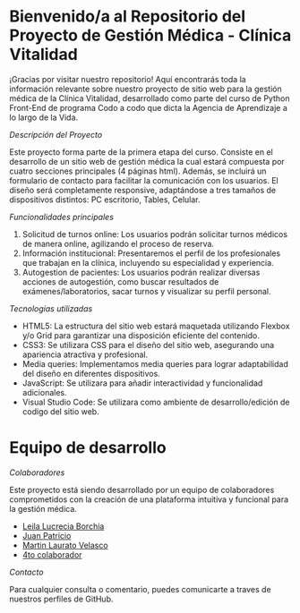 # Bienvenido/a al Repositorio del Proyecto de Gestión Médica - Clínica Vitalidad

¡Gracias por visitar nuestro repositorio! 
Aquí encontrarás toda la información relevante sobre nuestro proyecto de sitio web para la gestión médica de la Clínica Vitalidad, desarrollado como parte del curso de Python Front-End de programa Codo a codo que dicta la Agencia de Aprendizaje a lo largo de la Vida.

*Descripción del Proyecto*

Este proyecto forma parte de la primera etapa del curso. Consiste en el desarrollo de un sitio web de gestión médica la cual estará compuesta por cuatro secciones principales (4 páginas html). Además, se incluirá un formulario de contacto para facilitar la comunicación con los usuarios. El diseño será completamente responsive, adaptándose a tres tamaños de dispositivos distintos: PC escritorio, Tables, Celular.

*Funcionalidades principales*

  1. Solicitud de turnos online: Los usuarios podrán solicitar turnos médicos de manera online, agilizando el proceso de reserva.
  2. Información institucional: Presentaremos el perfil de los profesionales que trabajan en la clínica, incluyendo su especialidad y experiencia.
  3. Autogestion de pacientes: Los usuarios podrán realizar diversas acciones de autogestión, como buscar resultados de exámenes/laboratorios, sacar turnos y visualizar su perfil personal.

*Tecnologías utilizadas*

  * HTML5: La estructura del sitio web estará maquetada utilizando Flexbox y/o Grid para garantizar una disposición eficiente del contenido.
  * CSS3: Se utilizara CSS para el diseño del sitio web, asegurando una apariencia atractiva y profesional.
  * Media queries: Implementamos media queries para lograr adaptabilidad del diseño en diferentes dispositivos.
  * JavaScript: Se utilizara para añadir interactividad y funcionalidad adicionales.
  * Visual Studio Code: Se utilizara como ambiente de desarrollo/edición de codigo del sitio web.

# Equipo de desarrollo

*Colaboradores*

Este proyecto está siendo desarrollado por un equipo de colaboradores comprometidos con la creación de una plataforma intuitiva y funcional para la gestión médica.
* [Leila Lucrecia Borchia](https://github.com/BorchiaLucrecia)
* [Juan Patricio](https://github.com/juampilogico)
* [Martin Laurato Velasco](https://github.com/MartinV-Do3)
* [4to colaborador](https://github.com/matula77)

*Contacto*

Para cualquier consulta o comentario, puedes comunicarte a traves de nuestros perfiles de GitHub.

